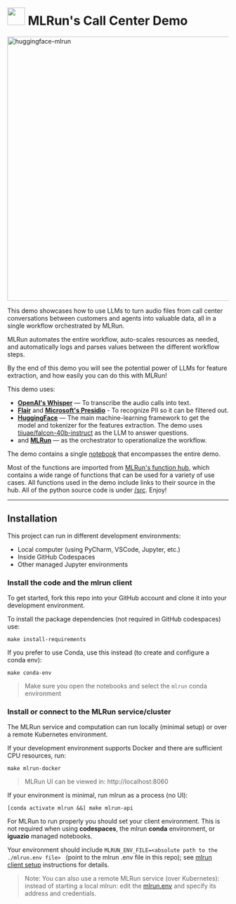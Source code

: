 # <img src="https://uxwing.com/wp-content/themes/uxwing/download/business-professional-services/boy-services-support-icon.png" style="height: 40px"/> MLRun's Call Center Demo

<img src="./images/call-center-readme.png" alt="huggingface-mlrun" style="width: 600px"/>

This demo showcases how to use LLMs to turn audio files from call center conversations between customers and agents into valuable data, all in a single workflow orchestrated by MLRun.

MLRun automates the entire workflow, auto-scales resources as needed, and automatically logs and parses values between the different workflow steps.

By the end of this demo you will see the potential power of LLMs for feature extraction, and how easily you can do this with MLRun!

This demo uses:
* [**OpenAI's Whisper**](https://openai.com/research/whisper) &mdash; To transcribe the audio calls into text.
* [**Flair**](https://flairnlp.github.io/) and [**Microsoft's Presidio**](https://microsoft.github.io/presidio/) - To recognize PII so it can be filtered out.
* [**HuggingFace**](https://huggingface.co/) &mdash; The main machine-learning framework to get the model and tokenizer for the features extraction. The demo uses [tiiuae/falcon-40b-instruct](https://huggingface.co/tiiuae/falcon-40b-instruct) as the LLM to answer questions.
* and [**MLRun**](https://www.mlrun.org/) &mdash; as the orchestrator to operationalize the workflow.

The demo contains a single [notebook](./notebook.ipynb) that encompasses the entire demo.


Most of the functions are imported from [MLRun's function hub](https://docs.mlrun.org/en/stable/runtimes/load-from-hub.html), which contains a wide range of functions that can be used for a variety of use cases. All functions used in the demo include links to their source in the hub. All of the python source code is under [/src](./src).
Enjoy!

___
<a id="installation"></a>
## Installation

This project can run in different development environments:
* Local computer (using PyCharm, VSCode, Jupyter, etc.)
* Inside GitHub Codespaces 
* Other managed Jupyter environments

### Install the code and the mlrun client 

To get started, fork this repo into your GitHub account and clone it into your development environment.

To install the package dependencies (not required in GitHub codespaces) use:
 
    make install-requirements
    
If you prefer to use Conda, use this instead (to create and configure a conda env):

    make conda-env

> Make sure you open the notebooks and select the `mlrun` conda environment 
 
### Install or connect to the MLRun service/cluster

The MLRun service and computation can run locally (minimal setup) or over a remote Kubernetes environment.

If your development environment supports Docker and there are sufficient CPU resources, run:

    make mlrun-docker
    
> MLRun UI can be viewed in: http://localhost:8060
    
If your environment is minimal, run mlrun as a process (no UI):

    [conda activate mlrun &&] make mlrun-api
 
For MLRun to run properly you should set your client environment. This is not required when using **codespaces**, the mlrun **conda** environment, or **iguazio** managed notebooks.

Your environment should include `MLRUN_ENV_FILE=<absolute path to the ./mlrun.env file> ` (point to the mlrun .env file 
in this repo); see [mlrun client setup](https://docs.mlrun.org/en/latest/install/remote.html) instructions for details.  
     
> Note: You can also use a remote MLRun service (over Kubernetes): instead of starting a local mlrun: 
> edit the [mlrun.env](./mlrun.env) and specify its address and credentials.
